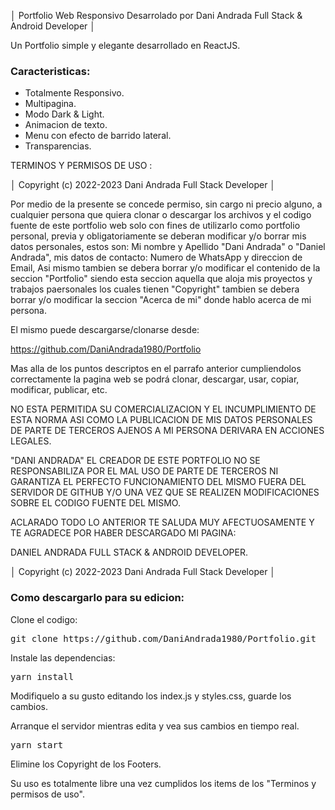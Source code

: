 │ Portfolio Web Responsivo Desarrolado por Dani Andrada Full Stack & Android Developer │

Un Portfolio simple y elegante desarrollado en ReactJS. 

### Caracteristicas:

- Totalmente Responsivo.
- Multipagina.
- Modo Dark & Light.
- Animacion de texto.
- Menu con efecto de barrido lateral.
- Transparencias.

TERMINOS Y PERMISOS DE USO :

│ Copyright (c) 2022-2023 Dani Andrada Full Stack Developer │

Por medio de la presente se concede permiso, sin cargo ni precio alguno, a cualquier persona 
que quiera clonar o descargar los archivos y el codigo fuente de este portfolio web solo con 
fines de utilizarlo como portfolio personal, previa y obligatoriamente se deberan modificar 
y/o borrar mis datos personales, estos son: Mi nombre y Apellido "Dani Andrada" o "Daniel Andrada", 
mis datos de contacto: Numero de WhatsApp y direccion de Email, Asi mismo tambien se debera borrar 
y/o modificar el contenido de la seccion "Portfolio" siendo esta seccion aquella que aloja mis proyectos 
y trabajos paersonales los cuales tienen "Copyright" tambien se debera borrar y/o modificar la seccion 
"Acerca de mi" donde hablo acerca de mi persona.

El mismo puede descargarse/clonarse desde:

https://github.com/DaniAndrada1980/Portfolio

Mas alla de los puntos descriptos en el parrafo anterior cumpliendolos correctamente la pagina web 
se podrá clonar, descargar, usar, copiar, modificar, publicar, etc.

NO ESTA PERMITIDA SU COMERCIALIZACION Y EL INCUMPLIMIENTO DE ESTA NORMA ASI COMO LA PUBLICACION DE 
MIS DATOS PERSONALES DE PARTE DE TERCEROS AJENOS A MI PERSONA DERIVARA EN ACCIONES LEGALES.

"DANI ANDRADA" EL CREADOR DE ESTE PORTFOLIO NO SE RESPONSABILIZA POR EL MAL USO DE PARTE DE TERCEROS NI
GARANTIZA EL PERFECTO FUNCIONAMIENTO DEL MISMO FUERA DEL SERVIDOR DE GITHUB Y/O UNA VEZ QUE SE REALIZEN 
MODIFICACIONES SOBRE EL CODIGO FUENTE DEL MISMO.

ACLARADO TODO LO ANTERIOR TE SALUDA MUY AFECTUOSAMENTE Y TE AGRADECE POR HABER DESCARGADO MI PAGINA:

DANIEL ANDRADA FULL STACK & ANDROID DEVELOPER.


│ Copyright (c) 2022-2023 Dani Andrada Full Stack Developer │


### Como descargarlo para su edicion:

Clone el codigo:

 <pre>git clone https://github.com/DaniAndrada1980/Portfolio.git</pre>
 
Instale las dependencias:

<pre>yarn install</pre>

Modifiquelo a su gusto editando los index.js y styles.css, guarde los cambios.

Arranque el servidor mientras edita y vea sus cambios en tiempo real.

<pre>yarn start</pre>

Elimine los Copyright de los Footers.

Su uso es totalmente libre una vez cumplidos los items de los "Terminos y permisos de uso".




